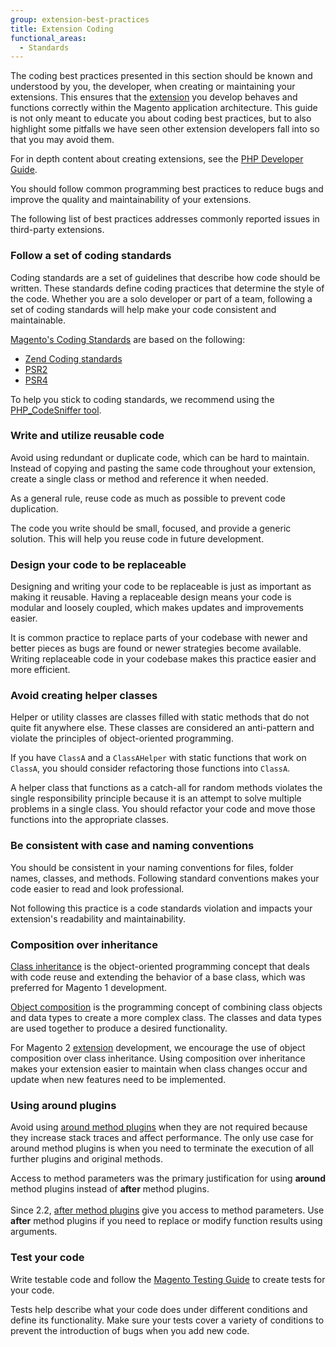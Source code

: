 ```yaml
---
group: extension-best-practices
title: Extension Coding
functional_areas:
  - Standards
---
```


The coding best practices presented in this section should be known and understood by you, the developer, when creating or maintaining your extensions. This ensures that the [extension](https://glossary.magento.com/extension) you develop behaves and functions correctly within the Magento application architecture. This guide is not only meant to educate you about coding best practices, but to also highlight some pitfalls we have seen other extension developers fall into so that you may avoid them.

For in depth content about creating extensions, see the [PHP Developer Guide](../../development/index.md).

You should follow common programming best practices to reduce bugs and improve the quality and maintainability of your extensions.

The following list of best practices addresses commonly reported issues in third-party extensions.

### Follow a set of coding standards

Coding standards are a set of guidelines that describe how code should be written. These standards define coding practices that determine the style of the code. Whether you are a solo developer or part of a team, following a set of coding standards will help make your code consistent and maintainable.

[Magento's Coding Standards](../../coding-standards/index.md) are based on the following:

*  [Zend Coding standards](http://framework.zend.com/manual/1.12/en/coding-standard.html)
*  [PSR2](http://www.php-fig.org/psr/psr-2/)
*  [PSR4](http://www.php-fig.org/psr/psr-4/)

To help you stick to coding standards, we recommend using the [PHP_CodeSniffer tool](https://github.com/squizlabs/PHP_CodeSniffer).

### Write and utilize reusable code

Avoid using redundant or duplicate code, which can be hard to maintain. Instead of copying and pasting the same code throughout your extension, create a single class or method and reference it when needed.

As a general rule, reuse code as much as possible to prevent code duplication.

The code you write should be small, focused, and provide a generic solution. This will help you reuse code in future development.

### Design your code to be replaceable

Designing and writing your code to be replaceable is just as important as making it reusable. Having a replaceable design means your code is modular and loosely coupled, which makes updates and improvements easier.

It is common practice to replace parts of your codebase with newer and better pieces as bugs are found or newer strategies become available. Writing replaceable code in your codebase makes this practice easier and more efficient.

### Avoid creating helper classes

Helper or utility classes are classes filled with static methods that do not quite fit anywhere else. These classes are considered an anti-pattern and violate the principles of object-oriented programming.

If you have `ClassA` and a `ClassAHelper` with static functions that work on `ClassA`, you should consider refactoring those functions into `ClassA`.

A helper class that functions as a catch-all for random methods violates the single responsibility principle because it is an attempt to solve multiple problems in a single class. You should refactor your code and move those functions into the appropriate classes.

### Be consistent with case and naming conventions

You should be consistent in your naming conventions for files, folder names, classes, and methods. Following standard conventions makes your code easier to read and look professional.

Not following this practice is a code standards violation and impacts your extension's readability and  maintainability.

### Composition over inheritance

[Class inheritance](https://en.wikipedia.org/wiki/Inheritance_(object-oriented_programming)) is the object-oriented programming concept that deals with code reuse and extending the behavior of a base class, which was preferred for Magento 1 development.

[Object composition](https://en.wikipedia.org/wiki/Object_composition) is the programming concept of combining class objects and data types to create a more complex class. The classes and data types are used together to produce a desired functionality.

For Magento 2 [extension](https://glossary.magento.com/extension) development, we encourage the use of object composition over class inheritance. Using composition over inheritance makes your extension easier to maintain when class changes occur and update when new features need to be implemented.

### Using around plugins

Avoid using [around method plugins](../../development/components/plugins.md) when they are not required because they increase stack traces and affect performance. The only use case for around method plugins is when you need to terminate the execution of all further plugins and original methods.

<InlineAlert variant="info" slots="text"/>

Access to method parameters was the primary justification for using **around** method plugins instead of **after** method plugins.
<br/><br/>
Since 2.2, [after method plugins](../../development/components/plugins.md#after-methods) give you access to method parameters. Use **after** method plugins if you need to replace or modify function results using arguments.

### Test your code

Write testable code and follow the [Magento Testing Guide](https://devdocs.magento.com/guides/v2.4/test/testing.html) to create tests for your code.

Tests help describe what your code does under different conditions and define its functionality. Make sure your tests cover a variety of conditions to prevent the introduction of bugs when you add new code.
